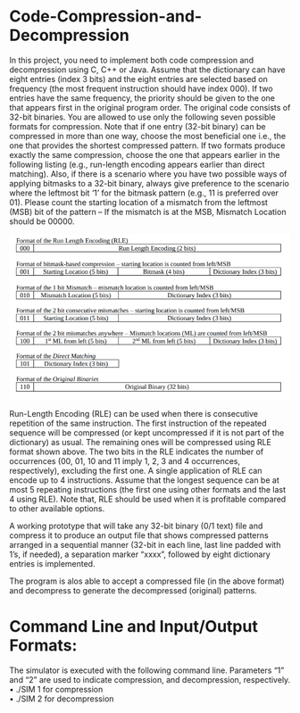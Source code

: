 # Code-Compression-and-Decompression
In this project, you need to implement both code compression and decompression using C, C++ or Java.
Assume that the dictionary can have eight entries (index 3 bits) and the eight entries are selected based on
frequency (the most frequent instruction should have index 000). If two entries have the same frequency,
the priority should be given to the one that appears first in the original program order. The original
code consists of 32-bit binaries. You are allowed to use only the following seven possible formats for
compression. Note that if one entry (32-bit binary) can be compressed in more than one way, choose the
most beneficial one i.e., the one that provides the shortest compressed pattern. If two formats produce
exactly the same compression, choose the one that appears earlier in the following listing (e.g., run-length
encoding appears earlier than direct matching). Also, if there is a scenario where you have two possible
ways of applying bitmasks to a 32-bit binary, always give preference to the scenario where the leftmost bit
‘1’ for the bitmask pattern (e.g., 11 is preferred over 01). Please count the starting location of a mismatch
from the leftmost (MSB) bit of the pattern – If the mismatch is at the MSB, Mismatch Location should
be 00000.<br/> 

![alt text](https://github.com/RathnamVR/Code-Compression-and-Decompression/blob/main/images/compression%20format.PNG?raw=true)

Run-Length Encoding (RLE) can be used when there is consecutive repetition of the same instruction. The first instruction of the repeated sequence will be compressed (or kept uncompressed if it
is not part of the dictionary) as usual. The remaining ones will be compressed using RLE format shown
above. The two bits in the RLE indicates the number of occurrences (00, 01, 10 and 11 imply 1, 2, 3
and 4 occurrences, respectively), excluding the first one. A single application of RLE can encode up to
4 instructions. Assume that the longest sequence can be at most 5 repeating instructions (the first one
using other formats and the last 4 using RLE). Note that, RLE should be used when it is profitable
compared to other available options.<br/> 

A working prototype that will take any 32-bit binary (0/1 text) file and compress it to
produce an output file that shows compressed patterns arranged in a sequential manner (32-bit in each
line, last line padded with 1’s, if needed), a separation marker “xxxx”, followed by eight dictionary entries is implemented.<br/> 

The program is alos able to accept a compressed file (in the above format) and decompress to
generate the decompressed (original) patterns.<br/> 

# Command Line and Input/Output Formats:
The simulator is executed with the following command line. Parameters “1” and “2” are used
to indicate compression, and decompression, respectively.<br/> 
• ./SIM 1 for compression<br/> 
• ./SIM 2 for decompression<br/> 
